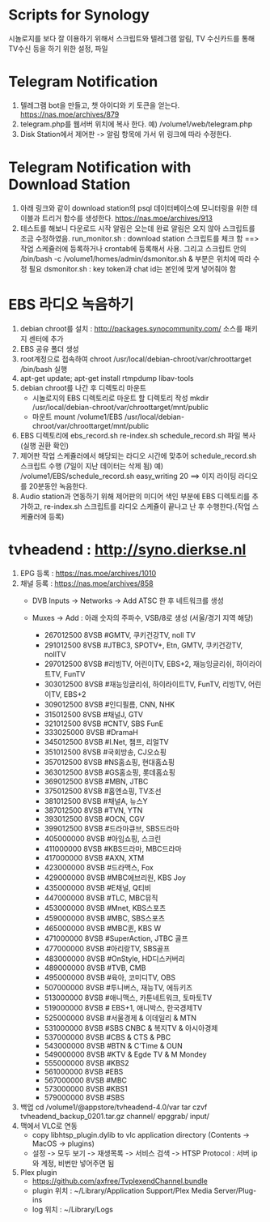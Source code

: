 # Scripts for Synology 
시놀로지를 보다 잘 이용하기 위해서 스크립트와 텔레그램 알림, TV 수신카드를 통해 TV수신 등을 하기 위한 설정, 파일

# Telegram Notification
1. 텔레그램 bot을 만들고, 챗 아이디와 키 토큰을 얻는다.
   https://nas.moe/archives/879
2. telegram.php를 웹서버 위치에 복사 한다. 
   예) /volume1/web/telegram.php
3. Disk Station에서 제어판 -> 알림 항목에 가서 위 링크에 따라 수정한다.

# Telegram Notification with Download Station
1. 아래 링크와 같이 download station의 psql 데이터베이스에 모니터링을 위한 테이블과 트리거 함수를 생성한다.
   https://nas.moe/archives/913
2. 테스트를 해보니 다운로드 시작 알림은 오는데 완료 알림은 오지 않아 스크립트를 조금 수정하였음.
   run_monitor.sh : download station 스크립트를 체크 함 ==> 작업 스케쥴러에 등록하거나 crontab에 등록해서 사용. 그리고 스크립트 안의 /bin/bash -c /volume1/homes/admin/dsmonitor.sh & 부분은 위치에 따라 수정 필요
   dsmonitor.sh : key token과 chat id는 본인에 맞게 넣어줘야 함

# EBS 라디오 녹음하기
1. debian chroot를 설치 :  http://packages.synocommunity.com/  소스를 패키지 센터에 추가
2. EBS 공유 폴더 생성
3. root계정으로 접속하여 chroot /usr/local/debian-chroot/var/chroottarget /bin/bash 실행
4. apt-get update; apt-get install rtmpdump libav-tools
5. debian chroot를 나간 후 디렉토리 마운트
   - 시놀로지의 EBS 디렉토리로 마운트 할 디렉토리 작성
       mkdir /usr/local/debian-chroot/var/chroottarget/mnt/public
   - 마운트 
       mount /volume1/EBS /usr/local/debian-chroot/var/chroottarget/mnt/public
6. EBS 디렉토리에 ebs_record.sh re-index.sh schedule_record.sh 파일 복사 (실행 권환 확인)
7. 제어판 작업 스케쥴러에서 해당되는 라디오 시간에 맞추어 schedule_record.sh 스크립트 수행 (7일이 지난 데이터는 삭제 됨)
   예) /volume1/EBS/schedule_record.sh easy_writing 20 ==> 이지 라이팅 라디오를 20분동안 녹음한다.
8. Audio station과 연동하기 위해 제어판의 미디어 색인 부분에 EBS 디렉토리를 추가하고, re-index.sh 스크립트를 라디오 스케쥴이 끝나고 난 후 수행한다.(작업 스케쥴러에 등록)

# tvheadend : http://syno.dierkse.nl
1. EPG 등록 : https://nas.moe/archives/1010
2. 채널 등록 : https://nas.moe/archives/858
   - DVB Inputs -> Networks -> Add ATSC 한 후 네트워크를 생성
   - Muxes -> Add : 아래 숫자의 주파수, VSB/8로 생성 (서울/경기 지역 해당)

        * 267012500 8VSB #GMTV, 쿠키건강TV, noll TV
        * 291012500 8VSB #JTBC3, SPOTV+, Etn, GMTV, 쿠키건강TV, nollTV
        * 297012500 8VSB #리빙TV, 어린이TV, EBS+2, 재능잉글리쉬, 하이라이트TV, FunTV
        * 303012500 8VSB #재능잉글리쉬, 하이라이트TV, FunTV, 리빙TV, 어린이TV, EBS+2
        * 309012500 8VSB #인디필름, CNN, NHK
        * 315012500 8VSB #채널J, GTV
        * 321012500 8VSB #CNTV, SBS FunE
        * 333025000 8VSB #DramaH
        * 345012500 8VSB #I.Net, 챔프, 리얼TV
        * 351012500 8VSB #국회방송, CJ오쇼핑
        * 357012500 8VSB #NS홈쇼핑, 현대홈쇼핑
        * 363012500 8VSB #GS홈쇼핑, 롯데홈쇼핑
        * 369012500 8VSB #MBN, JTBC
        * 375012500 8VSB #홈엔쇼핑, TV조선
        * 381012500 8VSB #채널A, 뉴스Y
        * 387012500 8VSB #TVN, YTN
        * 393012500 8VSB #OCN, CGV
        * 399012500 8VSB #드라마큐브, SBS드라마
        * 405000000 8VSB #아임쇼핑, 스크린
        * 411000000 8VSB #KBS드라마, MBC드라마
        * 417000000 8VSB #AXN, XTM
        * 423000000 8VSB #드라맥스, Fox
        * 429000000 8VSB #MBC에브리원, KBS Joy
        * 435000000 8VSB #E채널, Q티비
        * 447000000 8VSB #TLC, MBC뮤직
        * 453000000 8VSB #Mnet, KBS스포츠
        * 459000000 8VSB #MBC, SBS스포츠
        * 465000000 8VSB #MBC퀸, KBS W
        * 471000000 8VSB #SuperAction, JTBC 골프
        * 477000000 8VSB #아리랑TV, SBS골프
        * 483000000 8VSB #OnStyle, HD디스커버리
        * 489000000 8VSB #TVB, CMB
        * 495000000 8VSB #육아, 코미디TV, OBS
        * 507000000 8VSB #투니버스, 재능TV, 에듀키즈
        * 513000000 8VSB #애니맥스, 카툰네트워크, 토마토TV
        * 519000000 8VSB # EBS+1, 애니박스, 한국경제TV
        * 525000000 8VSB #서울경제 & 이데일리 & MTN
        * 531000000 8VSB #SBS CNBC & 복지TV & 아시아경제
        * 537000000 8VSB #CBS & CTS & PBC
        * 543000000 8VSB #BTN & C'Time & OUN
        * 549000000 8VSB #KTV & Egde TV & M Mondey
        * 555000000 8VSB #KBS2
        * 561000000 8VSB #EBS
        * 567000000 8VSB #MBC
        * 573000000 8VSB #KBS1
        * 579000000 8VSB #SBS
3. 백업
   cd  /volume1/@appstore/tvheadend-4.0/var
   tar czvf tvheadend_backup_0201.tar.gz channel/ epggrab/ input/        
4. 맥에서 VLC로 연동
   - copy libhtsp_plugin.dylib to vlc application directory (Contents -> MacOS -> plugins)
   - 설정 -> 모두 보기 -> 재생목록 -> 서비스 검색 -> HTSP Protocol : 서버 ip와 계정, 비번만 넣어주면 됨
5. Plex plugin
   - https://github.com/axfree/TvplexendChannel.bundle
   - plugin 위치 : ~/Library/Application Support/Plex Media Server/Plug-ins
   - log 위치 : ~/Library/Logs
